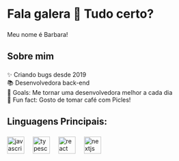 <h1 align="left">Fala galera 👋 Tudo certo?</h1>

###

<p align="left">Meu nome é Barbara!</p>

###

<h2 align="left">Sobre mim</h2>

###

<p align="left">✨ Criando bugs desde 2019 <br>📚 Desenvolvedora back-end <br>🎯 Goals: Me tornar uma desenvolvedora melhor a cada dia<br>🎲 Fun fact: Gosto de tomar café com Picles!</p>

###

<h2 align="left">Linguagens Principais:</h2>

###

<div align="left">
  <img src="https://cdn.jsdelivr.net/gh/devicons/devicon/icons/javascript/javascript-original.svg" height="40" alt="javascript logo"  />
  <img width="12" />
  <img src="https://cdn.jsdelivr.net/gh/devicons/devicon/icons/typescript/typescript-original.svg" height="40" alt="typescript logo"  />
  <img width="12" />
  <img src="https://cdn.jsdelivr.net/gh/devicons/devicon/icons/react/react-original.svg" height="40" alt="react logo"  />
  <img width="12" />
  <img src="https://cdn.jsdelivr.net/gh/devicons/devicon/icons/nextjs/nextjs-original.svg" height="40" alt="nextjs logo"  />
  <img width="12" />
</div>

###
